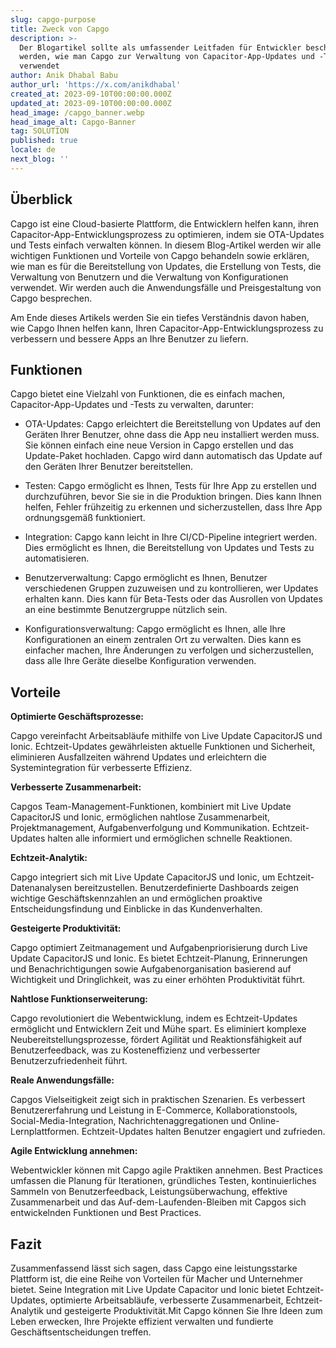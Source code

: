 ```yaml
---
slug: capgo-purpose
title: Zweck von Capgo
description: >-
  Der Blogartikel sollte als umfassender Leitfaden für Entwickler beschrieben
  werden, wie man Capgo zur Verwaltung von Capacitor-App-Updates und -Tests
  verwendet
author: Anik Dhabal Babu
author_url: 'https://x.com/anikdhabal'
created_at: 2023-09-10T00:00:00.000Z
updated_at: 2023-09-10T00:00:00.000Z
head_image: /capgo_banner.webp
head_image_alt: Capgo-Banner
tag: SOLUTION
published: true
locale: de
next_blog: ''
---
```


## Überblick

Capgo ist eine Cloud-basierte Plattform, die Entwicklern helfen kann, ihren Capacitor-App-Entwicklungsprozess zu optimieren, indem sie OTA-Updates und Tests einfach verwalten können. In diesem Blog-Artikel werden wir alle wichtigen Funktionen und Vorteile von Capgo behandeln sowie erklären, wie man es für die Bereitstellung von Updates, die Erstellung von Tests, die Verwaltung von Benutzern und die Verwaltung von Konfigurationen verwendet. Wir werden auch die Anwendungsfälle und Preisgestaltung von Capgo besprechen.

Am Ende dieses Artikels werden Sie ein tiefes Verständnis davon haben, wie Capgo Ihnen helfen kann, Ihren Capacitor-App-Entwicklungsprozess zu verbessern und bessere Apps an Ihre Benutzer zu liefern.

## Funktionen

Capgo bietet eine Vielzahl von Funktionen, die es einfach machen, Capacitor-App-Updates und -Tests zu verwalten, darunter:

* OTA-Updates: Capgo erleichtert die Bereitstellung von Updates auf den Geräten Ihrer Benutzer, ohne dass die App neu installiert werden muss. Sie können einfach eine neue Version in Capgo erstellen und das Update-Paket hochladen. Capgo wird dann automatisch das Update auf den Geräten Ihrer Benutzer bereitstellen.

* Testen: Capgo ermöglicht es Ihnen, Tests für Ihre App zu erstellen und durchzuführen, bevor Sie sie in die Produktion bringen. Dies kann Ihnen helfen, Fehler frühzeitig zu erkennen und sicherzustellen, dass Ihre App ordnungsgemäß funktioniert.

* Integration: Capgo kann leicht in Ihre CI/CD-Pipeline integriert werden. Dies ermöglicht es Ihnen, die Bereitstellung von Updates und Tests zu automatisieren.

* Benutzerverwaltung: Capgo ermöglicht es Ihnen, Benutzer verschiedenen Gruppen zuzuweisen und zu kontrollieren, wer Updates erhalten kann. Dies kann für Beta-Tests oder das Ausrollen von Updates an eine bestimmte Benutzergruppe nützlich sein.

* Konfigurationsverwaltung: Capgo ermöglicht es Ihnen, alle Ihre Konfigurationen an einem zentralen Ort zu verwalten. Dies kann es einfacher machen, Ihre Änderungen zu verfolgen und sicherzustellen, dass alle Ihre Geräte dieselbe Konfiguration verwenden.

## Vorteile

**Optimierte Geschäftsprozesse:**

Capgo vereinfacht Arbeitsabläufe mithilfe von Live Update CapacitorJS und Ionic. Echtzeit-Updates gewährleisten aktuelle Funktionen und Sicherheit, eliminieren Ausfallzeiten während Updates und erleichtern die Systemintegration für verbesserte Effizienz.

**Verbesserte Zusammenarbeit:**

Capgos Team-Management-Funktionen, kombiniert mit Live Update CapacitorJS und Ionic, ermöglichen nahtlose Zusammenarbeit, Projektmanagement, Aufgabenverfolgung und Kommunikation. Echtzeit-Updates halten alle informiert und ermöglichen schnelle Reaktionen.

**Echtzeit-Analytik:**

Capgo integriert sich mit Live Update CapacitorJS und Ionic, um Echtzeit-Datenanalysen bereitzustellen. Benutzerdefinierte Dashboards zeigen wichtige Geschäftskennzahlen an und ermöglichen proaktive Entscheidungsfindung und Einblicke in das Kundenverhalten.

**Gesteigerte Produktivität:**

Capgo optimiert Zeitmanagement und Aufgabenpriorisierung durch Live Update CapacitorJS und Ionic. Es bietet Echtzeit-Planung, Erinnerungen und Benachrichtigungen sowie Aufgabenorganisation basierend auf Wichtigkeit und Dringlichkeit, was zu einer erhöhten Produktivität führt.

**Nahtlose Funktionserweiterung:**

Capgo revolutioniert die Webentwicklung, indem es Echtzeit-Updates ermöglicht und Entwicklern Zeit und Mühe spart. Es eliminiert komplexe Neubereitstellungsprozesse, fördert Agilität und Reaktionsfähigkeit auf Benutzerfeedback, was zu Kosteneffizienz und verbesserter Benutzerzufriedenheit führt.

**Reale Anwendungsfälle:**

Capgos Vielseitigkeit zeigt sich in praktischen Szenarien. Es verbessert Benutzererfahrung und Leistung in E-Commerce, Kollaborationstools, Social-Media-Integration, Nachrichtenaggregationen und Online-Lernplattformen. Echtzeit-Updates halten Benutzer engagiert und zufrieden.

**Agile Entwicklung annehmen:**

Webentwickler können mit Capgo agile Praktiken annehmen. Best Practices umfassen die Planung für Iterationen, gründliches Testen, kontinuierliches Sammeln von Benutzerfeedback, Leistungsüberwachung, effektive Zusammenarbeit und das Auf-dem-Laufenden-Bleiben mit Capgos sich entwickelnden Funktionen und Best Practices.

## Fazit

Zusammenfassend lässt sich sagen, dass Capgo eine leistungsstarke Plattform ist, die eine Reihe von Vorteilen für Macher und Unternehmer bietet. Seine Integration mit Live Update Capacitor und Ionic bietet Echtzeit-Updates, optimierte Arbeitsabläufe, verbesserte Zusammenarbeit, Echtzeit-Analytik und gesteigerte Produktivität.Mit Capgo können Sie Ihre Ideen zum Leben erwecken, Ihre Projekte effizient verwalten und fundierte Geschäftsentscheidungen treffen.